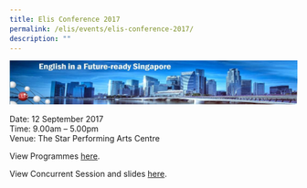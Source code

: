 ```yaml
---
title: Elis Conference 2017
permalink: /elis/events/elis-conference-2017/
description: ""
---
```

![](/images/narrow_skyline.jpg)

Date: 12 September 2017  
Time: 9.00am – 5.00pm  
Venue: The Star Performing Arts Centre

View Programmes [here](/elis/events/elis-conference-2017/elis-conference-2017---programmes).

View Concurrent Session and slides [here](/elis/events/elis-conference-2017/elis-conference-2017---concurrent-sessions).